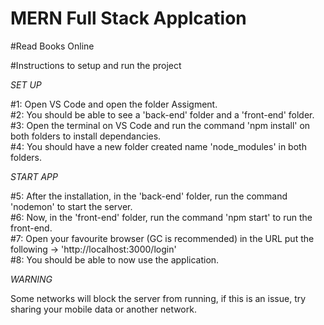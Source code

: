 # MERN Full Stack Applcation
#Read Books Online

#Instructions to setup and run the project

*SET UP*

#1: Open VS Code and open the folder Assigment.</br>
#2: You should be able to see a 'back-end' folder and a 'front-end' folder.</br>
#3: Open the terminal on VS Code and run the command 'npm install' on both folders to install dependancies.</br>
#4: You should have a new folder created name 'node_modules' in both folders.</br>

*START APP*

#5: After the installation, in the 'back-end' folder, run the command 'nodemon' to start the server.</br>
#6: Now, in the 'front-end' folder, run the command 'npm start' to run the front-end.</br>
#7: Open your favourite browser (GC is recommended) in the URL put the following -> 'http://localhost:3000/login'</br>
#8: You should be able to now use the application.</br>

*WARNING*

Some networks will block the server from running, if this is an issue, try sharing your mobile data or another network.
